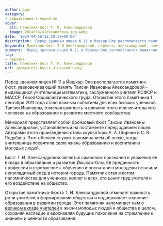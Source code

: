 ```yaml
---
author: egor
category:
- образование-в-марий-эл
cover:
  alt: Памятник-бюст Т. И. Александровой
  image: 2024/04/aleksandrova-jpg.webp
date: '2024-04-16T12:00:39+00:00'
description: 'Перед зданием лицея № 11 в Йошкар-Оле располагается памятник-бюст, увековечивающий память Таисии Ивановны Александровой - выдающейся учительницы...'
keywords: Памятник-бюст Т И Александровой, персона, александровой, памятник, бюст, таисии, ивановны, зданием, лицея, йошкар, учителя, открытие, памятника, учеников, важность, образование, развитие
summary: 'Перед зданием лицея № 11 в Йошкар-Оле располагается памятник-бюст, увековечивающий память Таисии Ивановны Александровой - выдающейся учительницы...'
tag:
- персона
title: Памятник-бюст Т. И. Александровой
url: /pamyatnik-byust-aleksandrovoj/
---
```


Перед зданием лицея № 11 в Йошкар-Оле располагается памятник-бюст, увековечивающий память Таисии Ивановны Александровой - выдающейся учительницы математики, заслуженного учителя РСФСР и МАССР, Героя Социалистического труда. Открытие этого памятника 1 сентября 2011 года стало важным событием для всех бывших учеников Таисии Ивановны, отмечая важность и влияние этого исключительного человека на образование и развитие местного сообщества.

Мемориал представляет собой бронзовый бюст Таисии Ивановны Александровой, установленный на постаменте перед зданием лицея. Авторами этого произведения стали скульпторы А. А. Ширнин и С. В. Яндубаев. Этот обелиск служит напоминанием об эпохе, когда учительница посвятила свою жизнь образованию и воспитанию молодых людей.

Бюст Т. И. Александровой является символом признания и уважения её вклада в образование и развитие Йошкар-Олы. Её преданность профессии и стремление к обучению и воспитанию молодежи оставили неизгладимый след в истории города. Памятник стал местом паломничества для учеников, коллег и всех, кто ценит труд учителя и его воздействие на общество.

Открытие памятника-бюста Т. И. Александровой отмечает важность роли учителей в формировании общества и подчеркивает значение образования в развитии города. Этот памятник напоминает нам о [великом вкладе учителей](/pedagog-iz-marij-el-v-finale-konkursa-uchitel-goda-rossii/) в жизни молодых людей и общества в целом, сохраняя наследие и вдохновляя будущие поколения на стремление к знаниям и ценности образования.